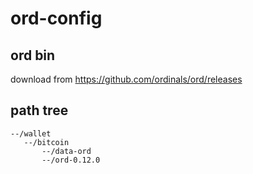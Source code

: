 # ord-config

## ord bin

download from https://github.com/ordinals/ord/releases

## path tree

 ```
--/wallet
    --/bitcoin
        --/data-ord
        --/ord-0.12.0
```

